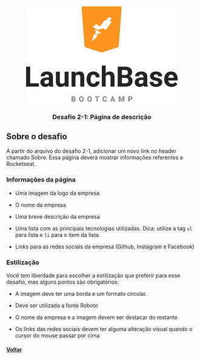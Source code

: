 <h1 align="center">
    <img alt="LaunchBase Bootcamp" src="../assets/launchbase-bootcamp-logo.png" width="400px" />
</h1>

<h3 align="center">
  Desafio 2-1: Página de descrição
</h3>

## Sobre o desafio

A partir do arquivo do desafio 2-1, adicionar um novo link no header chamado Sobre. Essa página deverá mostrar informações referentes a Rocketseat.

### Informações da página

- Uma imagem da logo da empresa

- O nome da empresa

- Uma breve descrição da empresa

- Uma lista com as principais tecnologias utilizadas. Dica: utilize a tag `ul` para lista e `li` para o item da lista.

- Links para as redes sociais da empresa (Github, Instagram e Facebook)

### Estilização

Você tem liberdade para escolher a estilização que preferir para esse desafio, mas alguns pontos são obrigatórios:

- A imagem deve ter uma borda e um formato circular.

- Deve ser utilizada a fonte Roboto

- O nome da empresa e a imagem devem ser destacar do restante

- Os links das redes sociais devem ter alguma alteração visual quando o cursor do mouse passar por cima

#### [Voltar](../README.md)